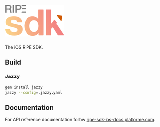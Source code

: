 # [![RIPE SDK iOS](res/logo.png)](http://www.platforme.com)

The iOS RIPE SDK.

## Build

### Jazzy

```bash
gem install jazzy
jazzy --config=.jazzy.yaml
```

## Documentation

For API reference documentation follow [ripe-sdk-ios-docs.platforme.com](https://ripe-sdk-ios-docs.platforme.com).
